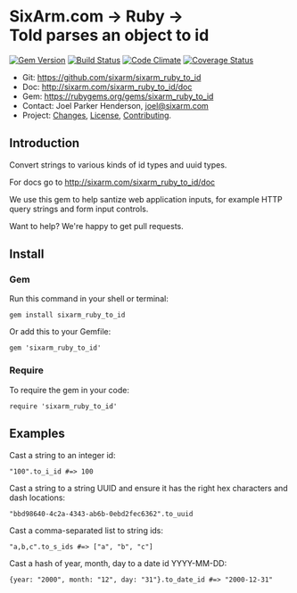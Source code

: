 # SixArm.com → Ruby → <br> ToId parses an object to id

<!--header-open-->

[![Gem Version](https://badge.fury.io/rb/sixarm_ruby_to_id.svg)](http://badge.fury.io/rb/sixarm_ruby_to_id)
[![Build Status](https://travis-ci.org/SixArm/sixarm_ruby_to_id.png)](https://travis-ci.org/SixArm/sixarm_ruby_to_id)
[![Code Climate](https://codeclimate.com/github/SixArm/sixarm_ruby_to_id.png)](https://codeclimate.com/github/SixArm/sixarm_ruby_to_id)
[![Coverage Status](https://coveralls.io/repos/SixArm/sixarm_ruby_to_id/badge.svg?branch=master&service=github)](https://coveralls.io/github/SixArm/sixarm_ruby_to_id?branch=master)

* Git: <https://github.com/sixarm/sixarm_ruby_to_id>
* Doc: <http://sixarm.com/sixarm_ruby_to_id/doc>
* Gem: <https://rubygems.org/gems/sixarm_ruby_to_id>
* Contact: Joel Parker Henderson, <joel@sixarm.com>
* Project: [Changes](CHANGES.md), [License](LICENSE.md), [Contributing](CONTRIBUTING.md).

<!--header-shut-->

## Introduction

Convert strings to various kinds of id types and uuid types.

For docs go to <http://sixarm.com/sixarm_ruby_to_id/doc>

We use this gem to help santize web application inputs, for example HTTP query strings and form input controls.

Want to help? We're happy to get pull requests.


<!--install-opent-->

## Install

### Gem

Run this command in your shell or terminal:

    gem install sixarm_ruby_to_id

Or add this to your Gemfile:

    gem 'sixarm_ruby_to_id'

### Require

To require the gem in your code:

    require 'sixarm_ruby_to_id'

<!--install-shut-->


## Examples

Cast a string to an integer id:

    "100".to_i_id #=> 100

Cast a string to a string UUID and ensure it has the right hex characters and dash locations:

    "bbd98640-4c2a-4343-ab6b-0ebd2fec6362".to_uuid

Cast a comma-separated list to string ids:

    "a,b,c".to_s_ids #=> ["a", "b", "c"]

Cast a hash of year, month, day to a date id YYYY-MM-DD:

    {year: "2000", month: "12", day: "31"}.to_date_id #=> "2000-12-31"
